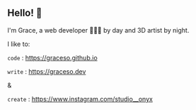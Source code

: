 ## Hello! 👋

I'm Grace, a web developer 👩🏻‍💻 by day and 3D artist by night.

I like to:

`code` : https://graceso.github.io

`write` : https://graceso.dev

&

`create` : https://www.instagram.com/studio__onyx
